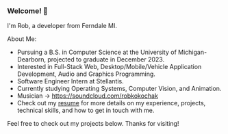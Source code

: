 ### Welcome! 🌲

I'm Rob, a developer from Ferndale MI.

About Me:
- Pursuing a B.S. in Computer Science at the University of Michigan-Dearborn, projected to graduate in December 2023. 
- Interested in Full-Stack Web, Desktop/Mobile/Vehicle Application Development, Audio and Graphics Programming.
- Software Engineer Intern at Stellantis.
- Currently studying Operating Systems, Computer Vision, and Animation.
- Musician -> https://soundcloud.com/robkokochak
- Check out my [resume](https://www.dropbox.com/s/uewtdtpx957e3r1/Rob%20Kokochak%20Resume%202023.pdf?dl=0) for more details on my experience, projects, technical skills, and how to get in touch with me.

Feel free to check out my projects below. Thanks for visiting!

<!--
**RobKokochak/RobKokochak** is a ✨ _special_ ✨ repository because its `README.md` (this file) appears on your GitHub profile.

Here are some ideas to get you started:

- 🔭 I’m currently working on ...
- 🌱 I’m currently learning ...
- 👯 I’m looking to collaborate on ...
- 🤔 I’m looking for help with ...
- 💬 Ask me about ...
- 📫 How to reach me: ...
- 😄 Pronouns: ...
- ⚡ Fun fact: ...
-->
